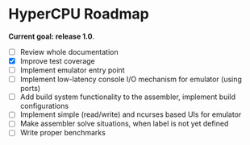# HyperCPU Roadmap

**Current goal: release 1.0**.

- [ ] Review whole documentation
- [x] Improve test coverage
- [ ] Implement emulator entry point
- [ ] Implement low-latency console I/O mechanism for emulator (using ports)
- [ ] Add build system functionality to the assembler, implement build configurations
- [ ] Implement simple (read/write) and ncurses based UIs for emulator
- [ ] Make assembler solve situations, when label is not yet defined
- [ ] Write proper benchmarks